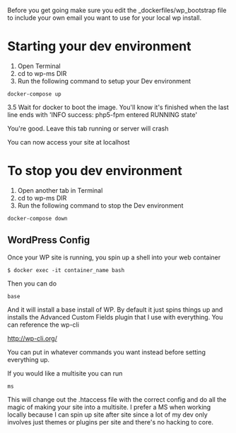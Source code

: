 Before you get going make sure you edit the _dockerfiles/wp_bootstrap file to include your own email you want to use for your local wp install.

# Starting your dev environment

1. Open Terminal
2. cd to wp-ms DIR
3. Run the following command to setup your Dev environment

```
docker-compose up
```

3.5 Wait for docker to boot the image. You'll know it's finished when the last line ends with 'INFO success: php5-fpm entered RUNNING state'

You're good. Leave this tab running or server will crash

You can now access your site at localhost

# To stop you dev environment

1. Open another tab in Terminal
2. cd to wp-ms DIR
3. Run the following command to stop the Dev environment

```
docker-compose down
```

## WordPress Config

Once your WP site is running, you spin up a shell into your web container

```
$ docker exec -it container_name bash
```

Then you can do 

```
base
```

And it will install a base install of WP. By default it just spins things up and installs the Advanced Custom Fields plugin that I use with everything. You can reference the wp-cli  

http://wp-cli.org/

You can put in whatever commands you want instead before setting everything up.

If you would like a multisite you can run 

```
ms
```

This will change out the .htaccess file with the correct config and do all the magic of making your site into a multisite. I prefer a MS when working locally because I can spin up site after site since a lot of my dev only involves just themes or plugins per site and there's no hacking to core.
